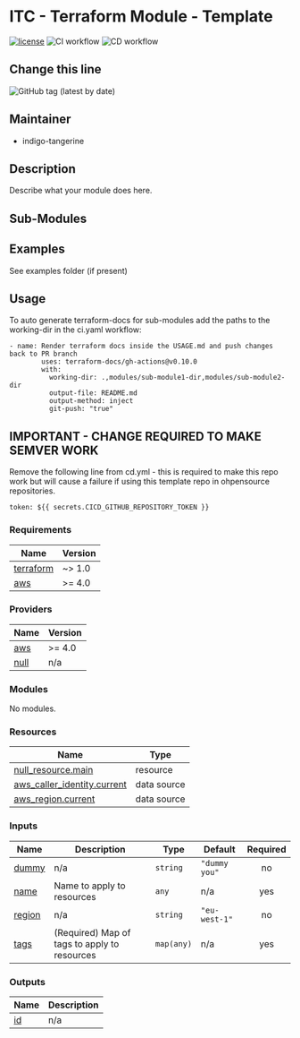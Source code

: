# ITC - Terraform Module - Template

[![license](https://img.shields.io/badge/License-Apache%202.0-blue.svg)](https://opensource.org/licenses/Apache-2.0)
![CI workflow](https://github.com/indigo-tangerine/itc-tfm-module-template/actions/workflows/ci-pr.yml/badge.svg)
![CD workflow](https://github.com/indigo-tangerine/itc-tfm-module-template/actions/workflows/cd.yml/badge.svg)

## Change this line

![GitHub tag (latest by date)](https://img.shields.io/github/v/tag/indigo-tangerine/itc-tfm-module-template)

## Maintainer

* indigo-tangerine

## Description

Describe what your module does here.

## Sub-Modules

## Examples

See examples folder (if present)

## Usage

To auto generate terraform-docs for sub-modules add the paths to the working-dir in the ci.yaml workflow:

```(yaml)
- name: Render terraform docs inside the USAGE.md and push changes back to PR branch
        uses: terraform-docs/gh-actions@v0.10.0
        with:
          working-dir: .,modules/sub-module1-dir,modules/sub-module2-dir
          output-file: README.md
          output-method: inject
          git-push: "true"

```

## IMPORTANT - CHANGE REQUIRED TO MAKE SEMVER WORK

Remove the following line from cd.yml - this is required to make this repo work but will cause a failure if using this template repo in ohpensource repositories.

```(yaml)
token: ${{ secrets.CICD_GITHUB_REPOSITORY_TOKEN }}
```

<!--- BEGIN_TF_DOCS --->
### Requirements

| Name | Version |
|------|---------|
| <a name="requirement_terraform"></a> [terraform](#requirement\_terraform) | ~> 1.0 |
| <a name="requirement_aws"></a> [aws](#requirement\_aws) | >= 4.0 |

### Providers

| Name | Version |
|------|---------|
| <a name="provider_aws"></a> [aws](#provider\_aws) | >= 4.0 |
| <a name="provider_null"></a> [null](#provider\_null) | n/a |

### Modules

No modules.

### Resources

| Name | Type |
|------|------|
| [null_resource.main](https://registry.terraform.io/providers/hashicorp/null/latest/docs/resources/resource) | resource |
| [aws_caller_identity.current](https://registry.terraform.io/providers/hashicorp/aws/latest/docs/data-sources/caller_identity) | data source |
| [aws_region.current](https://registry.terraform.io/providers/hashicorp/aws/latest/docs/data-sources/region) | data source |

### Inputs

| Name | Description | Type | Default | Required |
|------|-------------|------|---------|:--------:|
| <a name="input_dummy"></a> [dummy](#input\_dummy) | n/a | `string` | `"dummy you"` | no |
| <a name="input_name"></a> [name](#input\_name) | Name to apply to resources | `any` | n/a | yes |
| <a name="input_region"></a> [region](#input\_region) | n/a | `string` | `"eu-west-1"` | no |
| <a name="input_tags"></a> [tags](#input\_tags) | (Required) Map of tags to apply to resources | `map(any)` | n/a | yes |

### Outputs

| Name | Description |
|------|-------------|
| <a name="output_id"></a> [id](#output\_id) | n/a |

<!--- END_TF_DOCS --->
